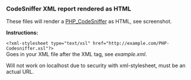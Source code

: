 ### CodeSniffer XML report rendered as HTML

These files will render a [PHP_CodeSniffer](http://pear.php.net/package/PHP_CodeSniffer) as HTML, see screenshot.

**Instructions:**

`<?xml-stylesheet type="text/xsl" href="http://example.com/PHP-Codesniffer.xsl"?>`  
Goes in your XML file after the XML tag, see  *example.xml*.

Will not work on localhost due to security with xml-stylesheet, must be an actual URL.